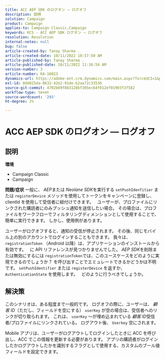 ```yaml
---
title: ACC AEP SDK のログオン — ログオフ
description: 説明
solution: Campaign
product: Campaign
applies-to: Campaign Classic,Campaign
keywords: KCS - ACC AEP SDK ログオン — ログオフ
resolution: Resolution
internal-notes: null
bug: false
article-created-by: Tanay Sharma .
article-created-date: 10/11/2022 10:57:50 AM
article-published-by: Tanay Sharma .
article-published-date: 10/11/2022 11:16:54 AM
version-number: 3
article-number: KA-16023
dynamics-url: https://adobe-ent.crm.dynamics.com/main.aspx?forceUCI=1&pagetype=entityrecord&etn=knowledgearticle&id=2db7de86-5349-ed11-bba2-0022480868ff
exl-id: 0dd025da-8632-42e2-914e-b2aa72c33536
source-git-commit: 4702b69f883128bf305ec64f012ef01903f3f582
workflow-type: tm+mt
source-wordcount: '293'
ht-degree: 2%

---
```


# ACC AEP SDK のログオン — ログオフ

## 説明

<b>環境</b>
- Campaign Classic
- Campaign



<b>問題/症状</b>
一般に、 *AEP*&#x200B;または *Neolane SDK*&#x200B;を実行する `setPushIdenfitier` または `registerDevice` メソッドを使用してトークンをキャンペーンに登録し、clientId を使用して受信者に紐付けできます。
 
ユーザーが、プロファイルにリンクされた購読者にのみプッシュ通知を送信したい場合。 その場合は、プロファイルをワークフローでフィルタリングディメンションとして使用することで、簡単に実行できます。 しかし、使用例があります。

ユーザーがログオフすると、通知の受信が停止されます。 その後、同じモバイル上の別のアカウントでログインすることもできます。 我々は、 `registrationToken` （Android 以降）は、アプリケーションのインストールから有効です。
 
に API リファレンスが見つかりませんでした。 *AEP SDK*&#x200B;を削除または無効にするには `registrationToken`では、このユースケースをどのように実現できるのでしょうか？ を呼び出すことでエミュレートできるかどうかは不明です。 `setPushIdentifier` または `registerDevice` を返すか、 `AuthenticationState` を使用します。
 
どのように行うべきでしょうか。


## 解決策


このシナリオは、ある程度まで一般的です。 ログオフの際に、ユーザーは、 *顧客 ID*（ただし、フィールドを空にする） `userKey` が空の場合は、受信者へのリンクが切り取られます。 これは、 `userKey` ～が埋め込まれている *顧客 ID*&#x200B;受信者/プロファイルにリンクされている。 ログアウト後、 `Userkey` 空にされます。

Mobile アプリは、ユーザーがログアウトしてログインしたときに ACC を呼び出し、ACC でこの情報を更新する必要があります。 アプリの購読者がログインしたかログアウトしたかを識別するフラグとして使用する、カスタムのブール値フィールドを設定できます。
